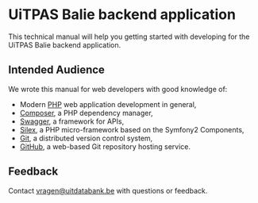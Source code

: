 # UiTPAS Balie backend application

This technical manual will help you getting started with developing for the 
UiTPAS Balie backend application.

## Intended Audience

We wrote this manual for web developers with good knowledge of:

* Modern [PHP](http://php.net) web application development in general,
* [Composer](https://getcomposer.org), a PHP dependency manager,
* [Swagger](http://swagger.io), a framework for APIs,
* [Silex](http://silex.sensiolabs.org), a PHP micro-framework based on the Symfony2 Components,
* [Git](https://git-scm.com), a distributed version control system,
* [GitHub](https://github.com), a web-based Git repository hosting service.

## Feedback

Contact [vragen@uitdatabank.be](mailto:vragen@uitdatabank.be) with questions or feedback.
